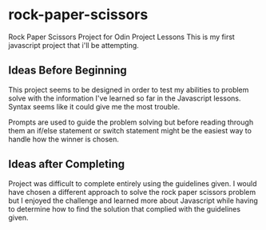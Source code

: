 # rock-paper-scissors
Rock Paper Scissors Project for Odin Project Lessons
This is my first javascript project that i'll be attempting.

## Ideas Before Beginning

This project seems to be designed in order to test my abilities to problem 
solve with the information I've learned so far in the Javascript lessons. 
Syntax seems like it could give me the most trouble. 

Prompts are used to guide the problem solving but before reading through them 
an if/else statement or switch statement might be the easiest way to handle how
the winner is chosen.

## Ideas after Completing

Project was difficult to complete entirely using the guidelines given. I would have chosen a different approach to solve the rock paper scissors problem but I enjoyed the challenge and learned more about Javascript while having to determine how to find the solution that complied with the guidelines given. 